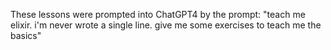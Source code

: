 These lessons were prompted into ChatGPT4 by the prompt: "teach me elixir. i'm never wrote a single line. give me some exercises to teach me the basics"
